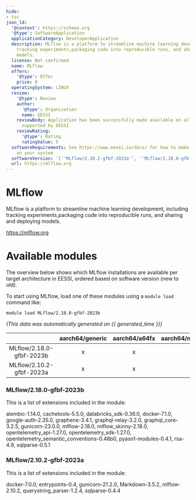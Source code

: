 ```yaml
---
hide:
- toc
json_ld:
  '@context': https://schema.org
  '@type': SoftwareApplication
  applicationCategory: DeveloperApplication
  description: MLflow is a platform to streamline machine learning development, including
    tracking experiments,packaging code into reproducible runs, and sharing and deploying
    models.
  license: Not confirmed
  name: MLflow
  offers:
    '@type': Offer
    price: 0
  operatingSystem: LINUX
  review:
    '@type': Review
    author:
      '@type': Organization
      name: EESSI
    reviewBody: Application has been successfully made available on all architectures
      supported by EESSI
    reviewRating:
      '@type': Rating
      ratingValue: 5
  softwareRequirements: See https://www.eessi.io/docs/ for how to make EESSI available
    on your system
  softwareVersion: '[''MLflow/2.10.2-gfbf-2023a'', ''MLflow/2.18.0-gfbf-2023b'']'
  url: https://mlflow.org
---
```


MLflow
======


MLflow is a platform to streamline machine learning development, including tracking experiments,packaging code into reproducible runs, and sharing and deploying models.

https://mlflow.org
# Available modules


The overview below shows which MLflow installations are available per target architecture in EESSI, ordered based on software version (new to old).

To start using MLflow, load one of these modules using a `module load` command like:

```shell
module load MLflow/2.18.0-gfbf-2023b
```

*(This data was automatically generated on {{ generated_time }})*

| |aarch64/generic|aarch64/a64fx|aarch64/neoverse_n1|aarch64/neoverse_v1|aarch64/nvidia/grace|x86_64/generic|x86_64/amd/zen2|x86_64/amd/zen3|x86_64/amd/zen4|x86_64/intel/cascadelake|x86_64/intel/haswell|x86_64/intel/icelake|x86_64/intel/sapphirerapids|x86_64/intel/skylake_avx512|
| :---: | :---: | :---: | :---: | :---: | :---: | :---: | :---: | :---: | :---: | :---: | :---: | :---: | :---: | :---: |
|MLflow/2.18.0-gfbf-2023b|x|x|x|x|x|x|x|x|x|x|x|x|x|x|
|MLflow/2.10.2-gfbf-2023a|x|x|x|x|x|x|x|x|x|x|x|x|x|x|


### MLflow/2.18.0-gfbf-2023b

This is a list of extensions included in the module:

alembic-1.14.0, cachetools-5.5.0, databricks_sdk-0.36.0, docker-7.1.0, google-auth-2.35.0, graphene-3.4.1, graphql-relay-3.2.0, graphql_core-3.2.5, gunicorn-23.0.0, mlflow-2.18.0, mlflow_skinny-2.18.0, opentelemetry_api-1.27.0, opentelemetry_sdk-1.27.0, opentelemetry_semantic_conventions-0.48b0, pyasn1-modules-0.4.1, rsa-4.9, sqlparse-0.5.1

### MLflow/2.10.2-gfbf-2023a

This is a list of extensions included in the module:

docker-7.0.0, entrypoints-0.4, gunicorn-21.2.0, Markdown-3.5.2, mlflow-2.10.2, querystring_parser-1.2.4, sqlparse-0.4.4